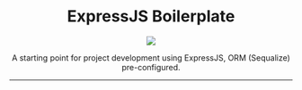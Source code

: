 <div align="center">
  <h1>ExpressJS Boilerplate</h1>
  <a href="https://skillicons.dev">
    <img src="https://skillicons.dev/icons?i=js,nodejs,expressjs,sequelize,ejs" />
  </a>

  <p>A starting point for project development using ExpressJS, ORM (Sequalize) pre-configured.</p>
</div>
<hr>

